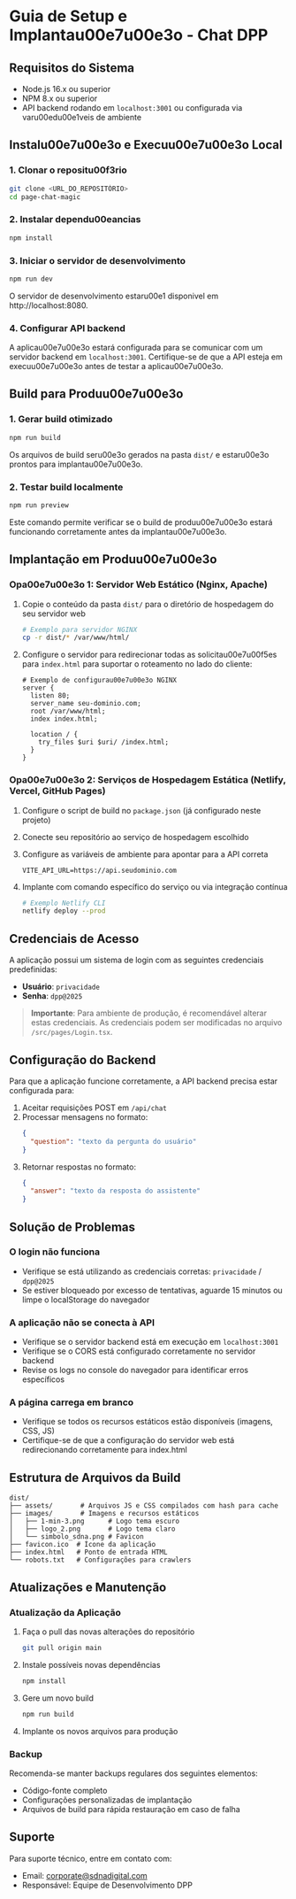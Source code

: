 # Guia de Setup e Implantau00e7u00e3o - Chat DPP

## Requisitos do Sistema

- Node.js 16.x ou superior
- NPM 8.x ou superior
- API backend rodando em `localhost:3001` ou configurada via varu00edu00e1veis de ambiente

## Instalu00e7u00e3o e Execuu00e7u00e3o Local

### 1. Clonar o repositu00f3rio

```bash
git clone <URL_DO_REPOSITÓRIO>
cd page-chat-magic
```

### 2. Instalar dependu00eancias

```bash
npm install
```

### 3. Iniciar o servidor de desenvolvimento

```bash
npm run dev
```

O servidor de desenvolvimento estaru00e1 disponivel em http://localhost:8080.

### 4. Configurar API backend

A aplicau00e7u00e3o estará configurada para se comunicar com um servidor backend em `localhost:3001`. Certifique-se de que a API esteja em execuu00e7u00e3o antes de testar a aplicau00e7u00e3o.

## Build para Produu00e7u00e3o

### 1. Gerar build otimizado

```bash
npm run build
```

Os arquivos de build seru00e3o gerados na pasta `dist/` e estaru00e3o prontos para implantau00e7u00e3o.

### 2. Testar build localmente

```bash
npm run preview
```

Este comando permite verificar se o build de produu00e7u00e3o estará funcionando corretamente antes da implantau00e7u00e3o.

## Implantação em Produu00e7u00e3o

### Opa00e7u00e3o 1: Servidor Web Estático (Nginx, Apache)

1. Copie o conteúdo da pasta `dist/` para o diretório de hospedagem do seu servidor web

   ```bash
   # Exemplo para servidor NGINX
   cp -r dist/* /var/www/html/
   ```

2. Configure o servidor para redirecionar todas as solicitau00e7u00f5es para `index.html` para suportar o roteamento no lado do cliente:

   ```nginx
   # Exemplo de configurau00e7u00e3o NGINX
   server {
     listen 80;
     server_name seu-dominio.com;
     root /var/www/html;
     index index.html;
     
     location / {
       try_files $uri $uri/ /index.html;
     }
   }
   ```

### Opa00e7u00e3o 2: Serviços de Hospedagem Estática (Netlify, Vercel, GitHub Pages)

1. Configure o script de build no `package.json` (já configurado neste projeto)

2. Conecte seu repositório ao serviço de hospedagem escolhido

3. Configure as variáveis de ambiente para apontar para a API correta

   ```
   VITE_API_URL=https://api.seudominio.com
   ```

4. Implante com comando específico do serviço ou via integração contínua

   ```bash
   # Exemplo Netlify CLI
   netlify deploy --prod
   ```

## Credenciais de Acesso

A aplicação possui um sistema de login com as seguintes credenciais predefinidas:

- **Usuário**: `privacidade`
- **Senha**: `dpp@2025`

> **Importante**: Para ambiente de produção, é recomendável alterar estas credenciais. As credenciais podem ser modificadas no arquivo `/src/pages/Login.tsx`.

## Configuração do Backend

Para que a aplicação funcione corretamente, a API backend precisa estar configurada para:

1. Aceitar requisições POST em `/api/chat`
2. Processar mensagens no formato:
   ```json
   {
     "question": "texto da pergunta do usuário"
   }
   ```
3. Retornar respostas no formato:
   ```json
   {
     "answer": "texto da resposta do assistente"
   }
   ```

## Solução de Problemas

### O login não funciona

- Verifique se está utilizando as credenciais corretas: `privacidade` / `dpp@2025`
- Se estiver bloqueado por excesso de tentativas, aguarde 15 minutos ou limpe o localStorage do navegador

### A aplicação não se conecta à API

- Verifique se o servidor backend está em execução em `localhost:3001`
- Verifique se o CORS está configurado corretamente no servidor backend
- Revise os logs no console do navegador para identificar erros específicos

### A página carrega em branco

- Verifique se todos os recursos estáticos estão disponíveis (imagens, CSS, JS)
- Certifique-se de que a configuração do servidor web está redirecionando corretamente para index.html

## Estrutura de Arquivos da Build

```
dist/
├── assets/       # Arquivos JS e CSS compilados com hash para cache
├── images/       # Imagens e recursos estáticos
│   ├── 1-min-3.png      # Logo tema escuro
│   ├── logo_2.png       # Logo tema claro
│   └── simbolo_sdna.png # Favicon
├── favicon.ico  # Ícone da aplicação
├── index.html   # Ponto de entrada HTML
└── robots.txt   # Configurações para crawlers
```

## Atualizações e Manutenção

### Atualização da Aplicação

1. Faça o pull das novas alterações do repositório
   ```bash
   git pull origin main
   ```

2. Instale possíveis novas dependências
   ```bash
   npm install
   ```

3. Gere um novo build
   ```bash
   npm run build
   ```

4. Implante os novos arquivos para produção

### Backup

Recomenda-se manter backups regulares dos seguintes elementos:

- Código-fonte completo
- Configurações personalizadas de implantação
- Arquivos de build para rápida restauração em caso de falha

## Suporte

Para suporte técnico, entre em contato com:

- Email: corporate@sdnadigital.com
- Responsável: Equipe de Desenvolvimento DPP

